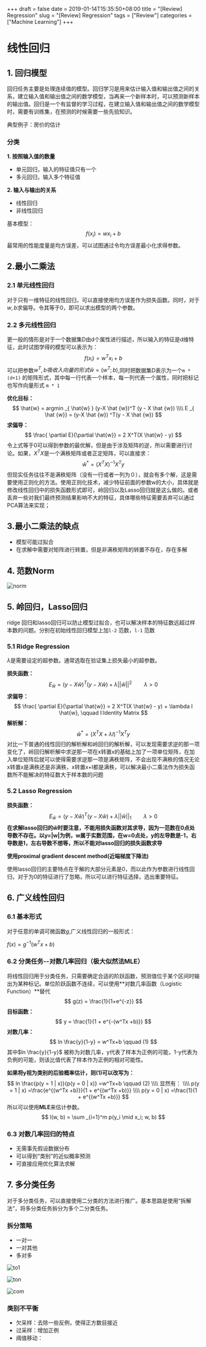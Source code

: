+++ 
draft = false
date = 2019-01-14T15:35:50+08:00
title = "[Review] Regression"
slug = "[Review] Regression" 
tags = ["Review"]
categories = ["Machine Learning"]
+++
# 线性回归


## 1. 回归模型

回归任务主要是处理连续值的模型。回归学习是用来估计输入值和输出值之间的关系，建立输入值和输出值之间的数学模型，当再来一个新样本时，可以预测新样本的输出值。回归是一个有监督的学习过程，在建立输入值和输出值之间的数学模型时，需要有训练集，在预测的时候需要一些先验知识。

典型例子：房价的估计

### 分类

**1. 按照输入值的数量**

+ 单元回归，输入的特征值只有一个
+ 多元回归，输入多个特征值

**2. 输入与输出的关系**

+ 线性回归
+ 非线性回归

基本模型：
$$
f(x_i) = wx_i  + b
$$
最常用的性能度量是均方误差，可以试图通过令均方误差最小化求得参数。

## 2.最小二乘法

### 2.1 单元线性回归

对于只有一维特征的线性回归，可以直接使用均方误差作为损失函数。同时，对于$w, b$求偏导。令其等于0，即可以求出模型的两个参数。

### 2.2 多元线性回归

更一般的情形是对于一个数据集D由d个属性进行描述，所以输入的特征是d维特征，此时试图学得的模型可以表示为：
$$
f(x_i) = w^T x_i + b
$$
可以把参数$w^T ,b吸收入向量的形式 \hat{w} = (w^T; b)$,同时把数据集D表示为一个`m * (d+1)` 的矩阵形式，其中每一行代表一个样本，每一列代表一个属性，同时把标记也写作向量形式 `m * 1` 

**优化目标：**
$$
\hat{w} = argmin _{ \hat{w} } (y-X \hat {w})^T (y - X \hat {w}) 
\\\\ E _{ \hat {w}} = (y-X \hat {w}) ^T(y - X \hat {w})
$$
**求偏导：**
$$
\frac{ \partial E}{\partial \hat{w}} = 2 X^T(X \hat{w} - y)
$$
令上式等于0可以得到参数的最优解，但是由于涉及矩阵的逆，所以需要进行讨论。如果，$X^TX$是一个满秩矩阵或者正定矩阵，可以直接求：
$$
\hat{w}^* = (X^TX)^{-1}X^Ty
$$
但现实任务往往不是满秩矩阵（没有一行或者一列为０），就会有多个解，这是需要使用正则化的方法。使用正则化技术，减少特征前面的参数w的大小，具体就是修改线性回归中的损失函数形式即可，岭回归以及Lasso回归就是这么做的。或者丢弃一些对我们最终预测结果影响不大的特征，具体哪些特征需要丢弃可以通过PCA算法来实现；	

## 3.最小二乘法的缺点

+ 模型可能过拟合
+ 在求解中需要对矩阵进行转置，但是非满秩矩阵的转置不存在，存在多解

## 4. 范数Norm

![norm](http://media.innohub.top/190114-norm.png)



## 5. 岭回归，Lasso回归

ridge 回归和lasso回归可以防止模型过拟合，也可以解决样本的特征数远超过样本数的问题。分别在初始线性回归模型上加`l-2` 范数，`l-1` 范数

### 5.1 Ridge Regression

$\lambda$是需要设定的超参数。通常选取在验证集上损失最小的超参数。

**损失函数：**
$$
E_{\hat{w}} = (y-X \hat{w})^T(y - X\hat{w}) + \lambda||\hat{w}||^2  \qquad \lambda >0
$$
**求偏导：**
$$
\frac{ \partial E}{\partial \hat{w}} = 2 X^T(X \hat{w} - y) + \lambda I \hat{w}, \qquad  I:Identity Matrix
$$
**解析解：**
$$
\hat{w}^* = (X^TX + \lambda I)^{-1}X^Ty
$$
对比一下普通的线性回归的解析解和岭回归的解析解，可以发现需要求逆的那一项变化了，岭回归解析解中求逆那一项在x转置x的基础上加了一项单位矩阵，在加入单位矩阵后就可以使得需要求逆那一项是满秩矩阵，不会出现不满秩的情况无论x转置x是满秩还是非满秩，x转置x+I都是满秩，可以解决最小二乘法作为损失函数所不能解决的特征数大于样本数的问题

### 5.2 Lasso Regression

**损失函数：**
$$
E_{\hat{w}} = (y-X \hat{w})^T(y - X\hat{w}) + \lambda||\hat{w}||_1  \qquad \lambda >0
$$
**在求解lasso回归的$\hat{w}$时要注意，不能用损失函数对其求导，因为一范数在0点处导数不存在。以y=|w|为例，w属于实数范围，在w=0点处，y的左导数是-1，右导数是1，左右导数不想等，所以不能对lasso回归的损失函数求导**

 **使用proximal gradient descent method(近端梯度下降法)** 

使用lasso回归的主要特点在于解的大部分元素是0，而以此作为参数进行线性回归，对于为0的特征进行了忽略，所以可以进行特征选择，选出重要特征。

## 6. 广义线性回归

### 6.1 基本形式

对于任意的单调可微函数$g$,广义线性回归的一般形式：

$f(x ) = g^{-1}(w^Tx +b)$

### 6.2 分类任务--对数几率回归（极大似然法MLE）

将线性回归用于分类任务，只需要确定合适的阶跃函数，预测值位于某个区间时输出为某种标记。单位阶跃函数不连续，可以使用**对数几率函数（Logistic Function）**替代
$$
g(z) = \frac{1}{1+e^{-z}}
$$
**目标函数：**
$$
y = \frac{1}{1 + e^{-(w^Tx +b)}}
$$
**对数几率：**
$$
ln \frac{y}{1-y} = w^Tx+b  \qquad (1)
$$
其中$ln \frac{y}{1-y}$ 被称为对数几率，y代表了样本为正例的可能，1-y代表为负例的可能，则该比值代表了样本作为正例的相对可能性。

**如果将y视为类别的后验概率估计，则(1)可以改写为：**
$$
ln \frac{p(y = 1 | x)}{p(y = 0 | x)} =w^Tx+b  \qquad (2)
\\\\ 显然有：
\\\\ p(y = 1 | x) =\frac{e^{(w^Tx +b)}}{1 + e^{(w^Tx +b)}}
\\\\ p(y = 0 | x) =\frac{1}{1 + e^{(w^Tx +b)}}
$$
所以可以使用**MLE**来估计参数。
$$
l(w, b) = \sum _{i=1}^m p(y_i \mid x_i; w, b)
$$


### 6.3 对数几率回归的特点

+ 无需事先假设数据分布
+ 可以得到“类别”的近似概率预测
+ 可直接应用优化算法求解

## 7. 多分类任务

对于多分类任务，可以直接使用二分类的方法进行推广。基本思路是使用“拆解法”，将多分类任务拆分为多个二分类任务。

### 拆分策略

+ 一对一
+ 一对其他
+ 多对多

![to1](http://media.innohub.top/190114-to1.png)

![ton](http://media.innohub.top/190114-ton.png)

![com](http://media.innohub.top/190114-com.png)

### 类别不平衡

+ 欠采样：去除一些反例，使得正方数目接近
+ 过采样：增加正例
+ 阈值移动：

